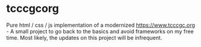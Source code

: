 # tcccgcorg
Pure html / css / js implementation of a modernized <https://www.tcccgc.org> - A small project to go back to the basics and avoid frameworks on my free time. Most likely, the updates on this project will be infrequent.
